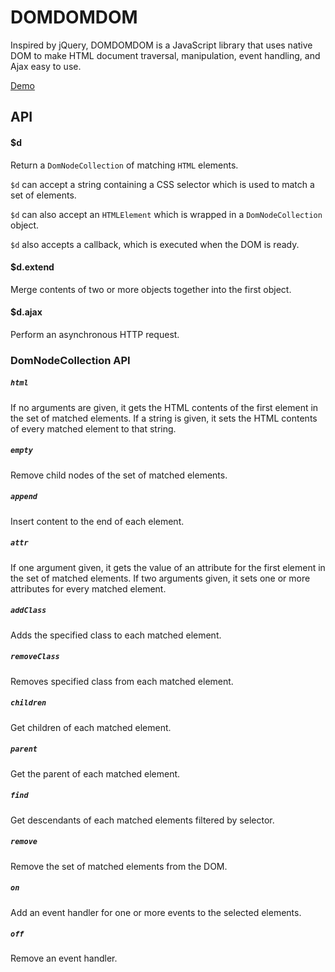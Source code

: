 # DOMDOMDOM

Inspired by jQuery, DOMDOMDOM is a JavaScript library that uses native DOM to make HTML document traversal, manipulation, event handling, and Ajax easy to use.

[Demo](https://samuelkim.us/DOMDOMDOM)

## API
#### $d
  Return a `DomNodeCollection` of matching `HTML` elements.

  `$d` can accept a string containing a CSS selector which is used to match a set of elements.

  `$d` can also accept an `HTMLElement` which is wrapped in a `DomNodeCollection` object.

  `$d` also accepts a callback, which is executed when the DOM is ready.

#### $d.extend
  Merge contents of two or more objects together into the first object.
#### $d.ajax
  Perform an asynchronous HTTP request.


### DomNodeCollection API
##### `html`
  If no arguments are given, it gets the HTML contents of the first element in the set of matched elements.  If a string is given, it sets the HTML contents of every matched element to that string.
##### `empty`
  Remove child nodes of the set of matched elements.
##### `append`
  Insert content to the end of each element.
##### `attr`
  If one argument given, it gets the value of an attribute for the first element in the set of matched elements.  If two arguments given, it sets one or more attributes for every matched element.
##### `addClass`
  Adds the specified class to each matched element.
##### `removeClass`
  Removes specified class from each matched element.
##### `children`
  Get children of each matched element.
##### `parent`
  Get the parent of each matched element.
##### `find`
  Get descendants of each matched elements filtered by selector.
##### `remove`
  Remove the set of matched elements from the DOM.
##### `on`
  Add an event handler for one or more events to the selected elements.
##### `off`
  Remove an event handler.
